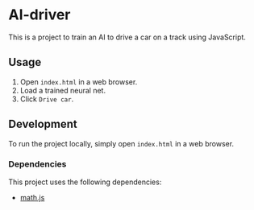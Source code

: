 # AI-driver

This is a project to train an AI to drive a car on a track using JavaScript.

## Usage

1. Open `index.html` in a web browser.
2. Load a trained neural net.
3. Click `Drive car`.

## Development

To run the project locally, simply open `index.html` in a web browser.

### Dependencies

This project uses the following dependencies:

- [math.js](https://mathjs.org/)
